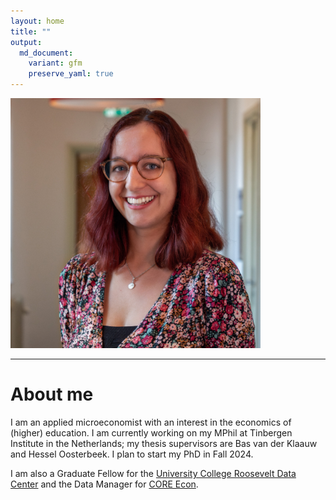 ```yaml
---
layout: home
title: ""
output:
  md_document:
    variant: gfm
    preserve_yaml: true
---
```


<img src="assets/img/profile.jpg" width="400" class="center"/>

------------------------------------------------------------------------

# About me

I am an applied microeconomist with an interest in the economics of
(higher) education. I am currently working on my MPhil at Tinbergen
Institute in the Netherlands; my thesis supervisors are Bas van der
Klaauw and Hessel Oosterbeek. I plan to start my PhD in Fall 2024.

I am also a Graduate Fellow for the [University College Roosevelt Data
Center](https://ucrdatacenter.github.io/) and the Data Manager for [CORE
Econ](https://www.core-econ.org/).
